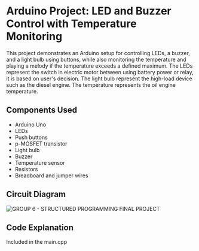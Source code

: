 # Arduino Project: LED and Buzzer Control with Temperature Monitoring

This project demonstrates an Arduino setup for controlling LEDs, a buzzer, and a light bulb using buttons, while also monitoring the temperature and playing a melody if the temperature exceeds a defined maximum.
The LEDs represent the switch in electric motor between using battery power or relay, it is based on user's decision. 
The light bulb represent the high-load device such as the diesel engine. 
The temperature represents the oil engine temperature. 


## Components Used

- Arduino Uno
- LEDs
- Push buttons
- p-MOSFET transistor
- Light bulb
- Buzzer
- Temperature sensor
- Resistors
- Breadboard and jumper wires

## Circuit Diagram
![GROUP 6 - STRUCTURED PROGRAMMING FINAL PROJECT](https://github.com/user-attachments/assets/5d09a66f-dcd3-48c9-bd87-199d38394ade)

## Code Explanation 
Included in the main.cpp 



